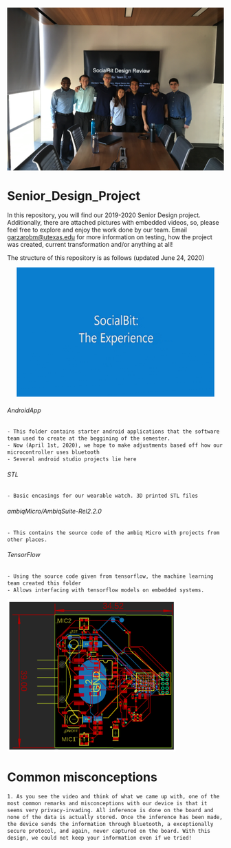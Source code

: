
[![Group Picture](etc/images/groupPicture.JPG)](https://youtu.be/vPEyiVkfSfI "SocialBit Group Picture")

# Senior_Design_Project

In this repository, you will find our 2019-2020 Senior Design project. Additionally, there are attached pictures with embedded videos, so, please feel free to explore and enjoy the work done by our team. Email garzarobm@utexas.edu for more information on testing, how the project was created, current transformation and/or anything at all!


The structure of this repository is as follows (updated June 24, 2020)

<p align="center">
  <img width="460" height="300" src="etc/images/demo.gif">
</p>






###### AndroidApp
	- This folder contains starter android applications that the software team used to create at the beggining of the semester. 
	- Now (April 1st, 2020), we hope to make adjustments based off how our microcontroller uses bluetooth
	- Several android studio projects lie here
###### STL
	- Basic encasings for our wearable watch. 3D printed STL files
###### ambiqMicro/AmbiqSuite-Rel2.2.0
	- This contains the source code of the ambiq Micro with projects from other places.
###### TensorFlow
	- Using the source code given from tensorflow, the machine learning team created this folder
	- Allows interfacing with tensorflow models on embedded systems. 

[![Credits](etc/images/Microboard.png)](https://youtu.be/vPEyiVkfSfI "SocialBit Semester 1")

# Common misconceptions
	1. As you see the video and think of what we came up with, one of the most common remarks and misconceptions with our device is that it seems very privacy-invading. All inference is done on the board and none of the data is actually stored. Once the inference has been made, the device sends the information through bluetooth, a exceptionally secure protocol, and again, never captured on the board. With this design, we could not keep your information even if we tried!


